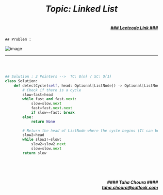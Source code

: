 <h1 align="center";"><em> Topic: Linked List</em></h1>
<h5 align="right"> <br/><a align="right" width="80" href="https://leetcode.com/problems/linked-list-cycle-ii/" target="_blank"><ins>### Leetcode Link ###</ins></a></h5>     
                                                                                                                                 
```diff
## Problem : 
```
                                                                                                                           
![image](https://user-images.githubusercontent.com/11164303/170266958-02296bfd-7cf4-48c3-9671-b1d6120cae2b.png)
                                                                                                                          



-------                    

<br/><br/>                    
                         
```python
## Solution : 2 Pointers -->  TC: O(n) / SC: O(1)    
class Solution:
    def detectCycle(self, head: Optional[ListNode]) -> Optional[ListNode]:
        # Check if there is a cycle
        slow=fast=head
        while fast and fast.next:
            slow=slow.next
            fast=fast.next.next
            if slow==fast: break
        else:
            return None
        
        # Return the head of ListNode where the cycle begins (It can be proven that slow and slow2 will meet at the start of cycle)
        slow2=head
        while slow2!=slow:
            slow2=slow2.next
            slow=slow.next
        return slow
                                                                                                                           
                                                                                                                         
```
<br/>            
<h5 align="right" margin-right:12px>#### Taha Choura ####<br/><a align="right" width="70" href="#">taha.choura@outlook.com</a></h5> 
